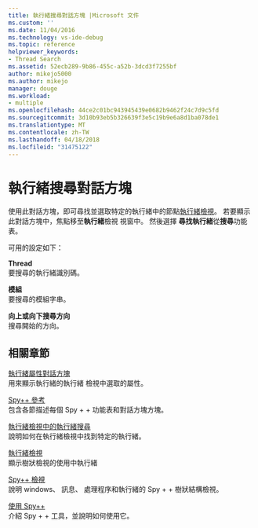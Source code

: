 ```yaml
---
title: 執行緒搜尋對話方塊 |Microsoft 文件
ms.custom: ''
ms.date: 11/04/2016
ms.technology: vs-ide-debug
ms.topic: reference
helpviewer_keywords:
- Thread Search
ms.assetid: 52ecb289-9b86-455c-a52b-3dcd3f7255bf
author: mikejo5000
ms.author: mikejo
manager: douge
ms.workload:
- multiple
ms.openlocfilehash: 44ce2c01bc943945439e0682b9462f24c7d9c5fd
ms.sourcegitcommit: 3d10b93eb5b326639f3e5c19b9e6a8d1ba078de1
ms.translationtype: MT
ms.contentlocale: zh-TW
ms.lasthandoff: 04/18/2018
ms.locfileid: "31475122"
---
```

# <a name="thread-search-dialog-box"></a>執行緒搜尋對話方塊
使用此對話方塊，即可尋找並選取特定的執行緒中的節點[執行緒檢視](../debugger/threads-view.md)。 若要顯示此對話方塊中，焦點移至**執行緒**檢視 視窗中。 然後選擇 **尋找執行緒**從**搜尋**功能表。  
  
 可用的設定如下：  
  
 **Thread**  
 要搜尋的執行緒識別碼。  
  
 **模組**  
 要搜尋的模組字串。  
  
 **向上或向下搜尋方向**  
 搜尋開始的方向。  
  
## <a name="related-sections"></a>相關章節  
 [執行緒屬性對話方塊](../debugger/thread-properties-dialog-box.md)  
 用來顯示執行緒的執行緒 檢視中選取的屬性。  
  
 [Spy++ 參考](../debugger/spy-increment-reference.md)  
 包含各節描述每個 Spy + + 功能表和對話方塊方塊。  
  
 [執行緒檢視中的執行緒搜尋](../debugger/how-to-search-for-a-thread-in-threads-view.md)  
 說明如何在執行緒檢視中找到特定的執行緒。  
  
 [執行緒檢視](../debugger/threads-view.md)  
 顯示樹狀檢視的使用中執行緒  
  
 [Spy++ 檢視](../debugger/spy-increment-views.md)  
 說明 windows、 訊息、 處理程序和執行緒的 Spy + + 樹狀結構檢視。  
  
 [使用 Spy++](../debugger/using-spy-increment.md)  
 介紹 Spy + + 工具，並說明如何使用它。